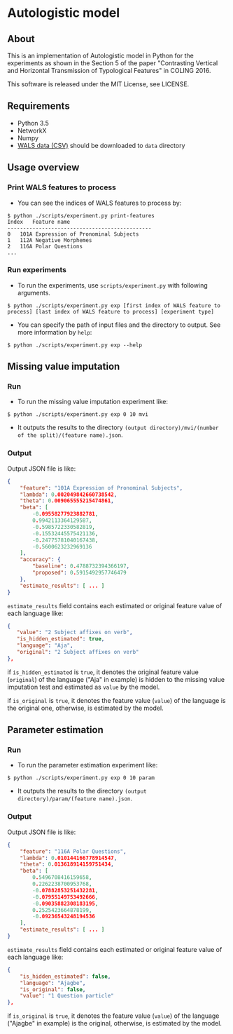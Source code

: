 Autologistic model
===================
## About
This is an implementation of Autologistic model in Python for the experiments as shown in the Section 5 of the paper "Contrasting Vertical and Horizontal Transmission of Typological Features" in COLING 2016.

This software is released under the MIT License, see LICENSE.

## Requirements
* Python 3.5
* NetworkX
* Numpy
* [WALS data (CSV)](http://wals.info/download) should be downloaded to `data` directory

## Usage overview
### Print WALS features to process
* You can see the indices of WALS features to process by:
```
$ python ./scripts/experiment.py print-features
Index	Feature name
----------------------------------------------
0	101A Expression of Pronominal Subjects
1	112A Negative Morphemes
2	116A Polar Questions
...
```

### Run experiments
* To run the experiments, use `scripts/experiment.py` with following arguments.
```
$ python ./scripts/experiment.py exp [first index of WALS feature to process] [last index of WALS feature to process] [experiment type]
```
* You can specify the path of input files and the directory to output. See more information by `help`:
```
$ python ./scripts/experiment.py exp --help
```

## Missing value imputation
### Run
* To run the missing value imputation experiment like:
```
$ python ./scripts/experiment.py exp 0 10 mvi
```
* It outputs the results to the directory `(output directory)/mvi/(number of the split)/(feature name).json`.
### Output
Output JSON file is like:
```json
{
    "feature": "101A Expression of Pronominal Subjects",
    "lambda": 0.002049842660738542,
    "theta": 0.009065555215474861,
    "beta": [
        -0.09558277923882781,
        0.9942113364129587,
        -0.5985722330582819,
        -0.15532445575421136,
        -0.24775781040167438,
        -0.5600623232969136
    ],
    "accuracy": {
        "baseline": 0.4788732394366197,
        "proposed": 0.5915492957746479
    },
    "estimate_results": [ ... ]
}
```
`estimate_results` field contains each estimated or original feature value of each language like:
```json
{
   "value": "2 Subject affixes on verb",
   "is_hidden_estimated": true,
   "language": "Aja",
   "original": "2 Subject affixes on verb"
},
```
if `is_hidden_estimated` is `true`, it denotes the original feature value (`original`) of the language ("Aja" in example) is hidden to the missing value imputation test and estimated as `value` by the model.

if `is_original` is `true`, it denotes the feature value (`value`) of the language is the original one, otherwise, is estimated by the model.

## Parameter estimation
### Run
* To run the parameter estimation experiment like:
```
$ python ./scripts/experiment.py exp 0 10 param
```
* It outputs the results to the directory `(output directory)/param/(feature name).json`.
### Output
Output JSON file is like:
```json
{
    "feature": "116A Polar Questions",
    "lambda": 0.010144166778914547,
    "theta": 0.013618914159751434,
    "beta": [
        0.5496708416159658,
        0.2262238700953768,
        -0.07882853251432281,
        -0.07955149753492666,
        -0.09035882308183195,
        0.2525423664878199,
        -0.09236543248194536
    ],
    "estimate_results": [ ... ]
}
```
`estimate_results` field contains each estimated or original feature value of each language like:
```json
{
    "is_hidden_estimated": false,
    "language": "Ajagbe",
    "is_original": false,
    "value": "1 Question particle"
},
```
if `is_original` is `true`, it denotes the feature value (`value`) of the language ("Ajagbe" in example) is the original, otherwise, is estimated by the model.
